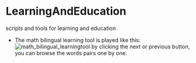 # LearningAndEducation
scripts and tools for learning and education
- The math bilingual learning tool is played like this:
![math_bilingual_learningtool](https://user-images.githubusercontent.com/98576100/151508329-ceaffd40-4081-45ad-b701-8a8818eada74.png)
  by clicking the next or previous button, you can browse the words pairs one by one.
